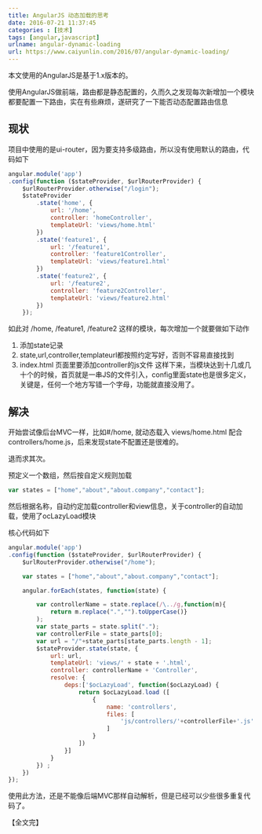```yaml
---
title: AngularJS 动态加载的思考  
date: 2016-07-21 11:37:45  
categories : [技术]  
tags: [angular,javascript]  
urlname: angular-dynamic-loading  
url: https://www.caiyunlin.com/2016/07/angular-dynamic-loading/  
---
```


本文使用的AngularJS是基于1.x版本的。

使用AngularJS做前端，路由都是静态配置的，久而久之发现每次新增加一个模块都要配置一下路由，实在有些麻烦，遂研究了一下能否动态配置路由信息

## 现状

项目中使用的是ui-router，因为要支持多级路由，所以没有使用默认的路由，代码如下



```javascript
angular.module('app')
.config(function ($stateProvider, $urlRouterProvider) {
    $urlRouterProvider.otherwise("/login");
    $stateProvider
        .state('home', {
            url: '/home',
            controller: 'homeController',
            templateUrl: 'views/home.html'
        })
        .state('feature1', {
            url: '/feature1',
            controller: 'feature1Controller',
            templateUrl: 'views/feature1.html'
        })
        .state('feature2', {
            url: '/feature2',
            controller: 'feature2Controller',
            templateUrl: 'views/feature2.html'
        })
    });
```
如此对 /home, /feature1, /feature2 这样的模块，每次增加一个就要做如下动作
1. 添加state记录
2. state,url,controller,templateurl都按照约定写好，否则不容易直接找到
3. index.html 页面里要添加controller的js文件
这样下来，当模块达到十几或几十个的时候，首页就是一串JS的文件引入，config里面state也是很多定义，关键是，任何一个地方写错一个字母，功能就直接没用了。

## 解决
开始尝试像后台MVC一样，比如#/home, 就动态载入 views/home.html 配合 controllers/home.js，后来发现state不配置还是很难的。

退而求其次。

预定义一个数组，然后按自定义规则加载
```javascript
var states = ["home","about","about.company","contact"];
```
然后根据名称，自动约定加载controller和view信息，关于controller的自动加载，使用了ocLazyLoad模块

核心代码如下

```javascript
angular.module('app')
.config(function ($stateProvider, $urlRouterProvider) {
    $urlRouterProvider.otherwise("/home");

    var states = ["home","about","about.company","contact"];

    angular.forEach(states, function(state) {

        var controllerName = state.replace(/\../g,function(m){
            return m.replace(".","").toUpperCase()}
        );
        var state_parts = state.split(".");
        var controllerFile = state_parts[0];
        var url = "/"+state_parts[state_parts.length - 1];
        $stateProvider.state(state, {
            url: url, 
            templateUrl: 'views/' + state + '.html',
            controller: controllerName + 'Controller',
            resolve: {
                deps:['$ocLazyLoad', function($ocLazyLoad) {
                    return $ocLazyLoad.load ([
                        {
                            name: 'controllers',
                            files: [
                                'js/controllers/'+controllerFile+'.js'
                            ]
                        }
                    ])
                }]
            }
        }) ;
    })
});
```

使用此方法，还是不能像后端MVC那样自动解析，但是已经可以少些很多重复代码了。

【全文完】